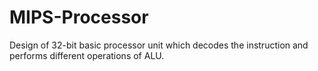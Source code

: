 # MIPS-Processor
Design of 32-bit basic processor unit which decodes the instruction and performs different operations of ALU.
